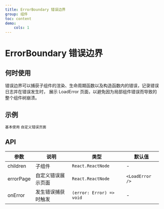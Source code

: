 ```yaml
---
title: ErrorBoundary 错误边界
group: 组件
toc: content
demo:
    cols: 1
---
```


# ErrorBoundary 错误边界

## 何时使用

错误边界可以捕获子组件的渲染、生命周期函数以及构造函数内的错误，记录错误日志并在错误发生时， 展示 LoadError 页面，以避免因为局部组件错误而导致的整个组件树崩溃。

## 示例

<code src="./demos/basic.tsx" iframe="true">基本使用</code>
<code src="./demos/customErrorPage.tsx" iframe="true" description='可以自定义渲染错误处理页面'>自定义错误页面</code>

## API

| 参数      | 说明               | 类型                     | 默认值          |
| --------- | ------------------ | ------------------------ | --------------- |
| children  | 子组件             | `React.ReactNode`        | -               |
| errorPage | 自定义错误展示页面 | `React.ReactNode`        | `<LoadError />` |
| onError   | 发生错误捕获时触发 | `(error: Error) => void` | -               |
